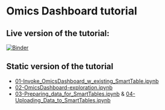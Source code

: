 # Omics Dashboard tutorial

## Live version of the tutorial:

[![Binder](https://mybinder.org/badge_logo.svg)](https://mybinder.org/v2/gh/PNNL-CompBio/2019-03-26-OmicsDashboard-tutorial/master?filepath=03-Preparing_data_for_SmartTables.ipynb)



## Static version of the tutorial

* 	[01-Invoke_OmicsDashboard_w_existing_SmartTable.ipynb](https://nbviewer.jupyter.org/github/PNNL-CompBio/2019-03-26-OmicsDashboard-tutorial/blob/master/01-Invoke_OmicsDashboard_w_existing_SmartTable.ipynb)
*	[02-OmicsDashboard-exploration.ipynb](https://nbviewer.jupyter.org/github/PNNL-CompBio/2019-03-26-OmicsDashboard-tutorial/blob/master/02-OmicsDashboard-exploration.ipynb)
*	[03-Preparing_data_for_SmartTables.ipynb](https://nbviewer.jupyter.org/github/PNNL-CompBio/2019-03-26-OmicsDashboard-tutorial/blob/master/03-Preparing_data_for_SmartTables.ipynb)
&	[04-Uploading_Data_to_SmartTables.ipynb](https://nbviewer.jupyter.org/github/PNNL-CompBio/2019-03-26-OmicsDashboard-tutorial/blob/master/03-Preparing_data_for_SmartTables.ipynb)

